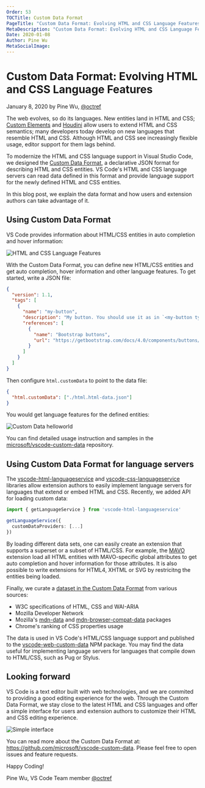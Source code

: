 ```yaml
---
Order: 53
TOCTitle: Custom Data Format
PageTitle: "Custom Data Format: Evolving HTML and CSS Language Features"
MetaDescription: "Custom Data Format: Evolving HTML and CSS Language Features"
Date: 2020-01-08
Author: Pine Wu
MetaSocialImage:
---
```


# Custom Data Format: Evolving HTML and CSS Language Features

January 8, 2020 by Pine Wu, [@octref](https://github.com/octref)

The web evolves, so do its languages. New entities land in HTML and CSS; [Custom Elements](https://developer.mozilla.org/en-US/docs/Web/Web_Components/Using_custom_elements) and [Houdini](https://developer.mozilla.org/en-US/docs/Web/Houdini) allow users to extend HTML and CSS semantics; many developers today develop on new languages that resemble HTML and CSS. Although HTML and CSS see increasingly flexible usage, editor support for them lags behind.

To modernize the HTML and CSS language support in Visual Studio Code, we designed the [Custom Data Format](https://github.com/microsoft/vscode-custom-data), a declarative JSON format for describing HTML and CSS entities. VS Code's HTML and CSS language servers can read data defined in this format and provide language support for the newly defined HTML and CSS entities.

In this blog post, we explain the data format and how users and extension authors can take advantage of it.

## Using Custom Data Format

VS Code provides information about HTML/CSS entities in auto completion and hover information:

![HTML and CSS Language Features](html-css-language-features.png)

With the Custom Data Format, you can define new HTML/CSS entities and get auto completion, hover information and other language features. To get started, write a JSON file:

```json
{
  "version": 1.1,
  "tags": [
    {
      "name": "my-button",
      "description": "My button. You should use it as in `<my-button type='alert'></mybutton>`.",
      "references": [
        {
          "name": "Bootstrap buttons",
          "url": "https://getbootstrap.com/docs/4.0/components/buttons/"
        }
      ]
    }
  ]
}
```

Then configure `html.customData` to point to the data file:

```json
{
  "html.customData": ["./html.html-data.json"]
}
```

You would get language features for the defined entities:

![Custom Data helloworld](custom-data-helloworld.png)

You can find detailed usage instruction and samples in the [microsoft/vscode-custom-data](https://github.com/microsoft/vscode-custom-data) repository.

## Using Custom Data Format for language servers

The [vscode-html-languageservice](https://github.com/Microsoft/vscode-html-languageservice) and [vscode-css-languageservice](https://github.com/Microsoft/vscode-css-languageservice) libraries allow extension authors to easily implement language servers for languages that extend or embed HTML and CSS. Recently, we added API for loading custom data:

```ts
import { getLanguageService } from 'vscode-html-languageservice'

getLanguageService({
  customDataProviders: [...]
})
```

By loading different data sets, one can easily create an extension that supports a superset or a subset of HTML/CSS. For example, the [MAVO](https://github.com/octref/vscode-mavo) extension load all HTML entities with MAVO-specific global attributes to get auto completion and hover information for those attributes. It is also possible to write extensions for HTML4, XHTML or SVG by restricitng the entities being loaded.

Finally, we curate a [dataset in the Custom Data Format](https://github.com/microsoft/vscode-custom-data/tree/master/web-data) from various sources:

- W3C specifications of HTML, CSS and WAI-ARIA
- Mozilla Developer Network
- Mozilla's [mdn-data](https://github.com/mdn/data) and [mdn-browser-compat-data](https://github.com/mdn/browser-compat-data) packages
- Chrome's ranking of CSS properties usage

The data is used in VS Code's HTML/CSS language support and published to the [vscode-web-custom-data](https://www.npmjs.com/package/vscode-web-custom-data) NPM package. You may find the data useful for implementing language servers for languages that compile down to HTML/CSS, such as Pug or Stylus.

## Looking forward

VS Code is a text editor built with web technologies, and we are commited to providing a good editing experience for the web. Through the Custom Data Format, we stay close to the latest HTML and CSS languages and offer a simple interface for users and extension authors to customize their HTML and CSS editing experience.

![Simple interface](simple-interface.png)

You can read more about the Custom Data Format at: https://github.com/microsoft/vscode-custom-data. Please feel free to open issues and feature requests.

Happy Coding!

Pine Wu, VS Code Team member [@octref](https://github.com/octref)